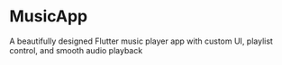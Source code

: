 # MusicApp
A beautifully designed Flutter music player app with custom UI, playlist control, and smooth audio playback
